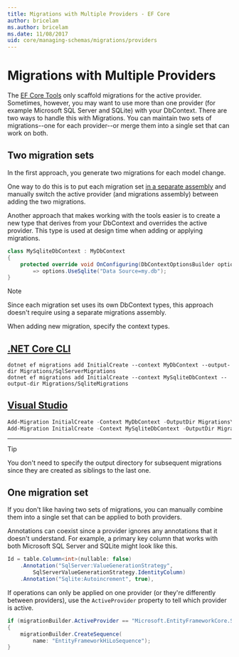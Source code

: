 ```yaml
---
title: Migrations with Multiple Providers - EF Core
author: bricelam
ms.author: bricelam
ms.date: 11/08/2017
uid: core/managing-schemas/migrations/providers
---
```

# Migrations with Multiple Providers

The [EF Core Tools][1] only scaffold migrations for the active provider. Sometimes, however, you may want to use more than one provider (for example Microsoft SQL Server and SQLite) with your DbContext. There are two ways to handle this with Migrations. You can maintain two sets of migrations--one for each provider--or merge them into a single set
that can work on both.

## Two migration sets

In the first approach, you generate two migrations for each model change.

One way to do this is to put each migration set [in a separate assembly][2] and manually switch the active provider (and migrations assembly) between adding the two migrations.

Another approach that makes working with the tools easier is to create a new type that derives from your DbContext and overrides the active provider. This type is used at design time when adding or applying migrations.

``` csharp
class MySqliteDbContext : MyDbContext
{
    protected override void OnConfiguring(DbContextOptionsBuilder options)
        => options.UseSqlite("Data Source=my.db");
}
```

> [!NOTE]
> Since each migration set uses its own DbContext types, this approach doesn't require using a separate migrations
> assembly.

When adding new migration, specify the context types.

## [.NET Core CLI](#tab/dotnet-core-cli)

```dotnetcli
dotnet ef migrations add InitialCreate --context MyDbContext --output-dir Migrations/SqlServerMigrations
dotnet ef migrations add InitialCreate --context MySqliteDbContext --output-dir Migrations/SqliteMigrations
```

## [Visual Studio](#tab/vs)

``` powershell
Add-Migration InitialCreate -Context MyDbContext -OutputDir Migrations\SqlServerMigrations
Add-Migration InitialCreate -Context MySqliteDbContext -OutputDir Migrations\SqliteMigrations
```

***

> [!TIP]
> You don't need to specify the output directory for subsequent migrations since they are created as siblings to the
> last one.

## One migration set

If you don't like having two sets of migrations, you can manually combine them into a single set that can be applied to both providers.

Annotations can coexist since a provider ignores any annotations that it doesn't understand. For example, a primary key column that works with both Microsoft SQL Server and SQLite might look like this.

``` csharp
Id = table.Column<int>(nullable: false)
    .Annotation("SqlServer:ValueGenerationStrategy",
        SqlServerValueGenerationStrategy.IdentityColumn)
    .Annotation("Sqlite:Autoincrement", true),
```

If operations can only be applied on one provider (or they're differently between providers), use the `ActiveProvider` property to tell which provider is active.

``` csharp
if (migrationBuilder.ActiveProvider == "Microsoft.EntityFrameworkCore.SqlServer")
{
    migrationBuilder.CreateSequence(
        name: "EntityFrameworkHiLoSequence");
}
```

  [1]: ../../miscellaneous/cli/index.md
  [2]: projects.md
